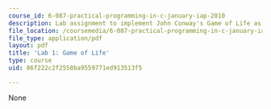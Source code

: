 ```yaml
---
course_id: 6-087-practical-programming-in-c-january-iap-2010
description: Lab assignment to implement John Conway's Game of Life as a C program.
file_location: /coursemedia/6-087-practical-programming-in-c-january-iap-2010/86f222c2f2558ba9559771ed913513f5_MIT6_087IAP10_lab01.pdf
file_type: application/pdf
layout: pdf
title: 'Lab 1: Game of Life'
type: course
uid: 86f222c2f2558ba9559771ed913513f5

---
```

None